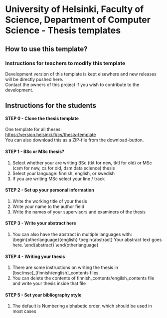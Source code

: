# University of Helsinki, Faculty of Science, Department of Computer Science - Thesis templates


## How to use this template?

### Instructions for teachers to modify this template
Development version of this template is kept elsewhere and new releases will be directly pushed here.   
Contact the owners of this project if you wish to contribute to the development.


## Instructions for the students

#### STEP 0 - Clone the thesis template

One template for all theses:   
https://version.helsinki.fi/cs/thesis-template   
You can also download this as a ZIP-file from the download-button.   

#### STEP 1 - BSc or MSc thesis?
1) Select whether your are writing BSc (tkt for new, tktl for old) or MSc (csm for new, cs for old, dsm data science) thesis
2) Select your language: finnish, english, or swedish
3) If you are writing MSc select your line / track

#### STEP 2 - Set up your personal information
1) Write the working title of your thesis
2) Write your name to the author field
3) Write the names of your supervisors and examiners of the thesis

#### STEP 3 - Write your abstract here
1) You can also have the abstract in multiple languages with:
\begin{otherlanguage}{english}
\begin{abstract}
Your abstract text goes here.
\end{abstract}
\end{otherlanguage}

#### STEP 4 - Writing your thesis
1) There are some instructions on writing the thesis in \[bsc/msc\]_\[finnish/english]_contents files. 
2) You can delete the contents of finnish_contents/engilsh_contents file and write your thesis inside that file

#### STEP 5 - Set your bibliography style
1) The default is Numbering alphabetic order, which should be used in most cases




